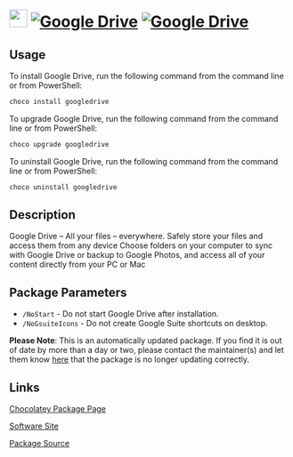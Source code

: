 ﻿# <img src="https://cdn.jsdelivr.net/gh/mkevenaar/chocolatey-packages@a29d2dfbd5e87d84c7f629753f3a8fc524007e6f/icons/googledrive.svg" width="32" height="32"/> [![Google Drive](https://img.shields.io/chocolatey/v/googledrive.svg?label=Google+Drive)](https://community.chocolatey.org/packages/googledrive) [![Google Drive](https://img.shields.io/chocolatey/dt/googledrive.svg)](https://community.chocolatey.org/packages/googledrive)

## Usage

To install Google Drive, run the following command from the command line or from PowerShell:

```powershell
choco install googledrive
```

To upgrade Google Drive, run the following command from the command line or from PowerShell:

```powershell
choco upgrade googledrive
```

To uninstall Google Drive, run the following command from the command line or from PowerShell:

```powershell
choco uninstall googledrive
```

## Description

Google Drive – All your files – everywhere.
Safely store your files and access them from any device
Choose folders on your computer to sync with Google Drive or backup to Google Photos, and access all of your content directly from your PC or Mac

## Package Parameters

- `/NoStart` - Do not start Google Drive after installation.
- `/NoGsuiteIcons` - Do not create Google Suite shortcuts on desktop.

**Please Note**: This is an automatically updated package. If you find it is
out of date by more than a day or two, please contact the maintainer(s) and
let them know [here](https://github.com/mkevenaar/chocolatey-packages/issues) that the package is no longer updating correctly.


## Links

[Chocolatey Package Page](https://community.chocolatey.org/packages/googledrive)

[Software Site](https://drive.google.com/)

[Package Source](https://github.com/mkevenaar/chocolatey-packages/tree/master/automatic/googledrive)

